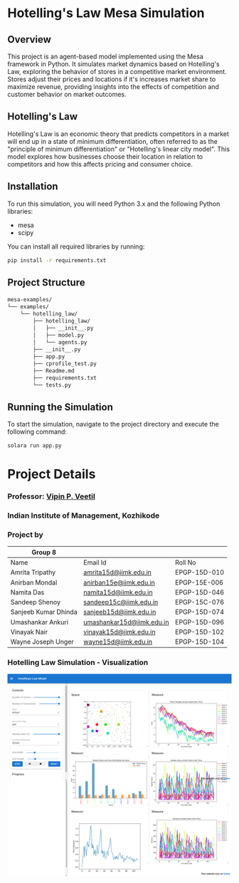 # Hotelling's Law Mesa Simulation

## Overview

This project is an agent-based model implemented using the Mesa framework in Python. It simulates market dynamics based on Hotelling's Law, exploring the behavior of stores in a competitive market environment. Stores adjust their prices and locations if it's increases market share to maximize revenue, providing insights into the effects of competition and customer behavior on market outcomes.

## Hotelling's Law

Hotelling's Law is an economic theory that predicts competitors in a market will end up in a state of minimum differentiation, often referred to as the "principle of minimum differentiation" or "Hotelling's linear city model". This model explores how businesses choose their location in relation to competitors and how this affects pricing and consumer choice.

## Installation

To run this simulation, you will need Python 3.x and the following Python libraries:

- mesa
- scipy

You can install all required libraries by running:

```bash
pip install -r requirements.txt
```

## Project Structure

```plaintext
mesa-examples/
└── examples/
    └── hotelling_law/
        ├── hotelling_law/
        │   ├── __init__.py
        │   ├── model.py
        │   └── agents.py
        ├── __init__.py
        ├── app.py
        ├── cprofile_test.py
        ├── Readme.md
        ├── requirements.txt
        └── tests.py
```

## Running the Simulation

To start the simulation, navigate to the project directory and execute the following command:

```bash
solara run app.py
```

# Project Details

### Professor: [Vipin P. Veetil](https://www.vipinveetil.com/)
### Indian Institute of Management, Kozhikode

### Project by

| Group 8 |                           |               |
|-|---------------------------|---------------|
| Name | Email Id                  | Roll No       |
| Amrita Tripathy | amrita15d@iimk.edu.in     | EPGP-15D-010  |
| Anirban Mondal | anirban15e@iimk.edu.in    | EPGP-15E-006  |
| Namita Das | namita15d@iimk.edu.in     | EPGP-15D-046  |
| Sandeep Shenoy | sandeep15c@iimk.edu.in    | EPGP-15C-076  |
| Sanjeeb Kumar Dhinda | sanjeeb15d@iimk.edu.in | EPGP-15D-074  |
| Umashankar Ankuri | umashankar15d@iimk.edu.in | EPGP-15D-096  |
| Vinayak Nair | vinayak15d@iimk.edu.in    | EPGP-15D-102  |
| Wayne Joseph Unger | wayne15d@iimk.edu.in    | EPGP-15D-104  |


### Hotelling Law Simulation - Visualization
![plot](hotelling_law_sim.png)